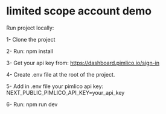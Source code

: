 # limited scope account demo

Run project locally:

1- Clone the project

2- Run: npm install

3- Get your api key from: https://dashboard.pimlico.io/sign-in

4- Create .env file at the root of the project.

5- Add in .env file your pimlico api key: NEXT_PUBLIC_PIMLICO_API_KEY=your_api_key

6- Run: npm run dev




